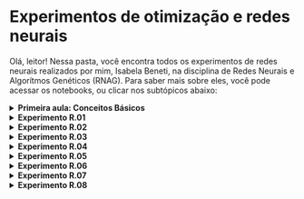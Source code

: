 # Experimentos de otimização e redes neurais
Olá, leitor! Nessa pasta, você encontra todos os experimentos de redes neurais realizados por mim, Isabela Beneti, na disciplina de Redes Neurais e Algorítmos Genéticos (RNAG). Para saber mais sobre eles, você pode acessar os notebooks, ou clicar nos subtópicos abaixo:
<details><summary><b>Primeira aula: Conceitos Básicos</b></summary>

Pelas palavras do professor, essa foi a aula mais importante de todo o nosso ano na disciplina de Redes Neuras e Algoritmos Genéticos!

Nela, nós aprendemos que, assim como algoritmos genéticos, são códigos inspirados em biologia, mais especificamente no funcionamento de neurônios biológicos. Os principais conceitos inspirados no funcionamento dos neurônios são os de:

* Conexão
* Passagem de sinal
* Função de Ativação

Podemos representar o esquema de uma rede neural simples pelo grafo abaixo:

<center>
  <img src= 'https://user-images.githubusercontent.com/106626661/234957554-3fb1db49-c7e4-4db8-9539-907c56d55b32.png' style="width:800px;height:400px"/>
</center>  


No grafo, os círculos com x são neurônios artificiais de input (ou de saída)), o círculo com y é o neurônio artificial de output(ou de saída), o círculo central é o neurônio artificial da camada oculta e as setas são sinapses artificiais.

As informações caminham nas sinapses artificiais, e toda sinapse tem um peso, que será multiplicado com o valor do input. Se o valor de input é $U$ , a informação transportada será $U*w_1$.

No neurônio central, temos um valor inerente $b$ (bias, ou viés) e uma função $g(x)$. A informação que ele recebe é a de $U * w_1 + T* w_2$ à qual ele soma com o valor b. Portanto, o que esse neurônio retorna é $g(U* w_1 + T* w_2+ b)$.

Logo, o neurônio de saída ($y$) receberá o valor de $g(U* w_1 + T* w_2+ b) * w_3$



## Backpropagation

Qualquer função pode ser representada por grafos! Por exemplo, as expressões $c= a + b$ e $e= c * d$ podem ser representadas por meio do grafo da figura 2:




Logo, podemos também representar a nossa rede neural simples, da figura 2, utilizando o grafo da figura 3:

<center>
  <img src= 'https://user-images.githubusercontent.com/106626661/234977331-b8bef9c4-8552-493a-b057-0239aaad51f7.png' style="width:800px;height:400px"/>
</center>  




A grande sacada das redes neurais foi feita pelo austríaco Linnainmaa: utilizar derivadas para sabermos o quanto cada parâmetro influencia no resultado! Afinal, a derivada mostra a variação, isto é , mostra o quanto a função está mudando em uma determinada direção. Logo, utilizando derivadas parciais, é possível descobrir o quanto y varia quando mudamos os parâmetros  $w_3$, $w_1$, $w_2$, $b$...

Se sabemos o quanto y varia conforme eu vario cada um desses parâmetros, eu podemos o quanto eu devo mudar esses parâmetros para chegar ao valor ideal de y. Essas derivadas parciais são chamadas de `Gradientes Locais do Parâmetro`. As primeiras derivadas parciais (mais próximas de y) podem ser calculadas de maneira mais direta. Conforme vamos retrocedendo nos parâmetros, é necessário ir aplicando a `regra da cadeia` para calcular a derivada, assim como mostra a figura 4:

<center>
  <img src= 'https://user-images.githubusercontent.com/106626661/234975100-d3bbd464-cedd-43f1-aa36-5f08d25c64c3.png' style="width:1000px;height:500px"/>
</center>  


Esse o método de ir calculando as derivadas de frente para trás é chamado de `backpropagation`. Isso é a base para vários modelos muuuito importantes, como o nosso querido ChatGPT! 



</details>
<details><summary><b>Experimento R.01</b></summary>

À espera da aula 2 para completar esse tópico :)
</p>
</details>

</details>
<details><summary><b>Experimento R.02</b></summary>

Nesse experimento, fomos introduzidos à estrutura de classes em Python, que junta ação e informação,. Ela é uma estrutura de dados muito poderosa, mas também muito complexa também.

Funções definidas dentro de classes são chamadas de `método`. O que não é função dentro da classe é chamada de `propriedade`. Para chamar o método, basta colocar um ponto final e o nome do método.
</p>
</details>

</details>
<details><summary><b>Experimento R.03</b></summary>

À espera da aula 2 para completar esse tópico :)
</p>
</details>
</details>
<details><summary><b>Experimento R.04</b></summary>

À espera da aula 2 para completar esse tópico :)
</p>
</details>
</details>
<details><summary><b>Experimento R.05</b></summary>

À espera da aula 2 para completar esse tópico :)
</p>
</details>
</details>
<details><summary><b>Experimento R.06</b></summary>

À espera da aula 2 para completar esse tópico :)
</p>
</details>
</details>
<details><summary><b>Experimento R.07</b></summary>

Nesse notebook, finalmente terinamos de programar nossa primeira rede neural utilizando python puro. 

Primeiramente fomos introduzidos a um conceito muito importante, o de função de perda: número que quantifica quão boa ou ruim é a minha previsão. semelhante ao "fitness" do algoritmo genético. Cada problema demanda uma função de perda diferente. Para tanto, usamos a soma dos mínimos quadrados.

A partir da propagação da função de perda, tivemos que identificar quais valores são parâmetros. Nesse caso, são os pesos e os viéses. Criamos, então, nas classes Neuronio, Camadas e MLP o método "parâmetros", que navega por todo os parâmetros (pesos e viéses dos neurônios).

Outro conceito que nos foi apresentado foi o de `épocas`: toda vez que a rede neural viu todos os seus dados, isto é, todos os dados foram passados e a função de perda foi calculada, isso é chamado de "época".

Por fim, nas últimas células do código, iteramos as 5 etapas necessárias para rodar nossa rede neural:
    
1- `Fowardpass`:  passar os dados pela rede e calcular y predito, sem calcular os gradientes
    
2- `Zerando o gradiente`: igualar a zero os gradientes calculados anteriormente
    
3- `Calculando a função de perda`: calculando quão boa ou ruim foi a previsão, utilizando mínimos quadrados
    
4- `Backpropagation`: calculando novos dados de gradiente
    
5- `Atualizando parâmetros`: calculando novos dados de parâmetro com base nos gradientes calculados na etapa imediatamente anterior e na taxa de aprendizado pré definida

Finalmente, então, temos uma rede neural programada! Podemos ver, pelo resultado do laço de iteração, que a função de perda de fato vai reduzindo conforme a época. Podemos melhorar ainda mais essa redução da função de perda mudando o valor da taxa de aprendizado.
</p>
</details>
</details>
<details><summary><b>Experimento R.08</b></summary>

A rede neural que programamos nos últimos notebooks infelizmente não é utilizável: ela funciona apenas para fins didáticos, isto é, para entendermos cada etapa das redes neurais. Para podermos, de fato, utilizar uma rede neural útil, podemos recorrer à biblioteca `pytorch`, a qual exploramos no presente notebook.

Para podermos programar uma rede neural utilizando essa biblioteca, o pytorch exige que definimos apenas dois métodos:

1- ` __init__`: onde contamos para ele qual a "arquitetura" da rede, isto é, como funciona cada camada (número de dados de entrada, camadas ocultas, número de saída...). Além disso, podemos definir a função de ativação da nossa rede neural, que nas aulas passadas haviamos definido como a função sigmoide. Dessa vez, como função de ativação, utilizaremos a função retificadora, também denominada ReLU, mostrada na Figura 1.

2-  `foward`: apenas executa a rede do pytorch.

Ademais, definimos que utilizaremos o otimizador `Adam`, que altera os parâmetros da rede neural de maneira mais eficiente que o modo como haviamos programado anteriormente (que levava em conta apenas o gradiente e a taxa de aprendizado).

O pytorch possui dois modos: o de treino e o de avaliação. Nesse experimento, inicialmente utilizamos o modo treino (o que é diferente de "treinar uma rede").

Definido o modo, basta fazer um laço de iteração muito parecido com o que fizemos no final do experimento anterior (R.07), que conta com 5 etapas (fowardpropagation, zerar gradientes, calcular função de perda, back propagation e atualizar parâmetros), mas de maneira muito amis simples e automática em relação ao último notebook.

Por fim, mudamos o modo para o de avaliação e então rodamos nossa rede. Comparando-a com a que programamos manualmente, ela é muito mais eficiente, visto que ela consegue rodar um número muito maior de neurônios e de camadas ocultas, além de retornar resultados muito melhores, o que pode ser percebido comparando-se as funções de perda. Isso se deve sobretudo à mudança de função de ativação (de sigmoide para ReLU) e do método de otimização (Adam).
  <center>
  <img src='./Figuras/ReLU.png' style="width:700px;height:300px"/>
    
    Figura 1: comparação da sigmoide (usada como função de ativação nos notebooks anteriores) e a ReLU.
</center>
</p>
</details>
